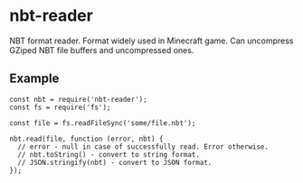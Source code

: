 # nbt-reader

NBT format reader. Format widely used in Minecraft game. Can uncompress GZiped NBT file buffers and uncompressed ones.

## Example

```
const nbt = require('nbt-reader');
const fs = require('fs');

const file = fs.readFileSync('some/file.nbt');

nbt.read(file, function (error, nbt) {
  // error - null in case of successfully read. Error otherwise.
  // nbt.toString() - convert to string format.
  // JSON.stringify(nbt) - convert to JSON format.
});
```
